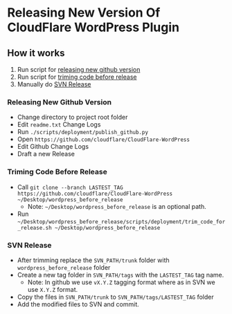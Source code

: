 # Releasing New Version Of CloudFlare WordPress Plugin

## How it works

1. Run script for [releasing new github version](#releasing-new-github-version)
2. Run script for [triming code before release](#triming-code-before-release)
3. Manually do [SVN Release](#svn-release)

### Releasing New Github Version

- Change directory to project root folder
- Edit `readme.txt` Change Logs
- Run `./scripts/deployment/publish_github.py`
- Open `https://github.com/cloudflare/CloudFlare-WordPress`
- Edit Github Change Logs
- Draft a new Release

### Triming Code Before Release

- Call `git clone --branch LASTEST_TAG https://github.com/cloudflare/CloudFlare-WordPress ~/Desktop/wordpress_before_release`
  - Note: `~/Desktop/wordpress_before_release` is an optional path.
- Run `~/Desktop/wordpress_before_release/scripts/deployment/trim_code_for_release.sh ~/Desktop/wordpress_before_release`

### SVN Release

- After trimming replace the `SVN_PATH/trunk` folder with `wordpress_before_release` folder
- Create a new tag folder in `SVN_PATH/tags` with the `LASTEST_TAG` tag name.
  - Note: In github we use `vX.Y.Z` tagging format where as in SVN we use `X.Y.Z` format.
- Copy the files in `SVN_PATH/trunk` to `SVN_PATH/tags/LASTEST_TAG` folder
- Add the modified files to SVN and commit.
